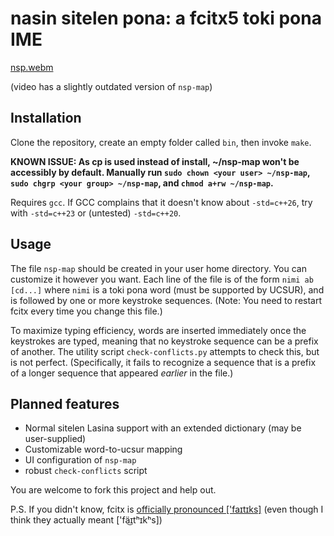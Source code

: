 # nasin sitelen pona: a fcitx5 toki pona IME

[nsp.webm](https://github.com/user-attachments/assets/8e178d34-5301-4807-a5f4-a6735de6e47d)

(video has a slightly outdated version of `nsp-map`)

## Installation

Clone the repository, create an empty folder called `bin`, then invoke `make`.

**KNOWN ISSUE: As cp is used instead of install, ~/nsp-map won't be accessibly by default. Manually run `sudo chown <your user> ~/nsp-map`, `sudo chgrp <your group> ~/nsp-map`, and `chmod a+rw ~/nsp-map`.**

Requires `gcc`.  If GCC complains that it doesn't know about `-std=c++26`, try with `-std=c++23` or (untested) `-std=c++20`.

## Usage

The file `nsp-map` should be created in your user home directory. You can customize it however you want. Each line of the file is of the form `nimi ab [cd...]` where `nimi` is a toki pona word (must be supported by UCSUR), and is followed by one or more keystroke sequences.
(Note: You need to restart fcitx every time you change this file.)

To maximize typing efficiency, words are inserted immediately once the keystrokes are typed, meaning that no keystroke sequence can be a prefix of another. The utility script `check-conflicts.py` attempts to check this, but is not perfect. (Specifically, it fails to recognize a sequence that is a prefix of a longer sequence that appeared *earlier* in the file.)

## Planned features

- Normal sitelen Lasina support with an extended dictionary (may be user-supplied)
- Customizable word-to-ucsur mapping
- UI configuration of `nsp-map`
- robust `check-conflicts` script

You are welcome to fork this project and help out.

P.S. If you didn't know, fcitx is [officially pronounced \['faɪtɪks\]](https://fcitx-im.org/wiki/Fcitx_5) (even though I think they actually meant ['fä͜ɪtʰɪkʰs])
